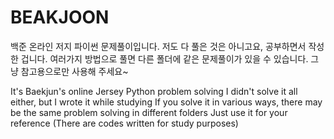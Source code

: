 # BEAKJOON

백준 온라인 저지 파이썬 문제풀이입니다.
저도 다 풀은 것은 아니고요, 공부하면서 작성한 겁니다.
여러가지 방법으로 풀면 다른 폴더에 같은 문제풀이가 있을 수 있습니다.
그냥 참고용으로만 사용해 주세요~

It's Baekjun's online Jersey Python problem solving
I didn't solve it all either, but I wrote it while studying
If you solve it in various ways, there may be the same problem solving in different folders
Just use it for your reference
(There are codes written for study purposes)
